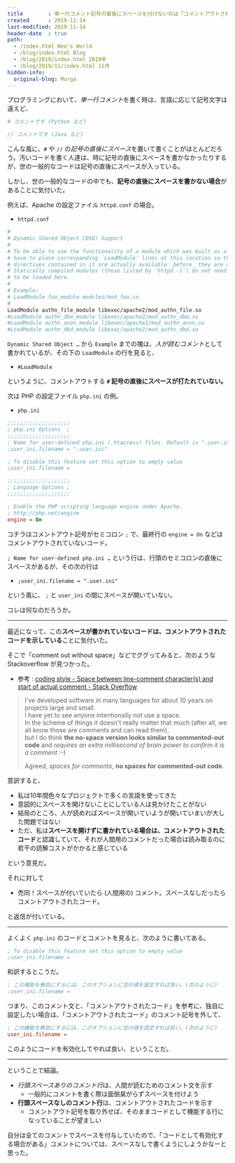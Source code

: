 ```yaml
---
title        : 単一行コメント記号の直後にスペースを付けないのは「コメントアウトされたコード」を示す
created      : 2019-11-14
last-modified: 2019-11-14
header-date  : true
path:
  - /index.html Neo's World
  - /blog/index.html Blog
  - /blog/2019/index.html 2019年
  - /blog/2019/11/index.html 11月
hidden-info:
  original-blog: Murga
---
```


プログラミングにおいて、*単一行コメント*を書く時は、言語に応じて記号文字は違えど、

```python
# コメントです (Python など)
```

```java
// コメントです (Java など)
```

こんな風に、`#` や `//` の*記号の直後にスペース*を置いて書くことがほとんどだろう。汚いコードを書く人達は、時に記号の直後にスペースを書かなかったりするが、世の一般的なコードは記号の直後にスペースが入っている。

しかし、世の一般的なコードの中でも、**記号の直後にスペースを書かない場合**があることに気付いた。

例えば、Apache の設定ファイル `httpd.conf` の場合。

- `httpd.conf`

```bash
#
# Dynamic Shared Object (DSO) Support
#
# To be able to use the functionality of a module which was built as a DSO you
# have to place corresponding `LoadModule' lines at this location so the
# directives contained in it are actually available _before_ they are used.
# Statically compiled modules (those listed by `httpd -l') do not need
# to be loaded here.
#
# Example:
# LoadModule foo_module modules/mod_foo.so
#
LoadModule authn_file_module libexec/apache2/mod_authn_file.so
#LoadModule authn_dbm_module libexec/apache2/mod_authn_dbm.so
#LoadModule authn_anon_module libexec/apache2/mod_authn_anon.so
#LoadModule authn_dbd_module libexec/apache2/mod_authn_dbd.so
```

`Dynamic Shared Object …` から `Example` までの塊は、*人が読むコメント*として書かれているが、その下の `LoadModule` の行を見ると、

- `#LoadModule`

というように、コメントアウトする **`#` 記号の直後にスペースが打たれていない。**

次は PHP の設定ファイル `php.ini` の例。

- `php.ini`

```ini
;;;;;;;;;;;;;;;;;;;;
; php.ini Options  ;
;;;;;;;;;;;;;;;;;;;;
; Name for user-defined php.ini (.htaccess) files. Default is ".user.ini"
;user_ini.filename = ".user.ini"

; To disable this feature set this option to empty value
;user_ini.filename =

;;;;;;;;;;;;;;;;;;;;
; Language Options ;
;;;;;;;;;;;;;;;;;;;;

; Enable the PHP scripting language engine under Apache.
; http://php.net/engine
engine = On
```

コチラはコメントアウト記号がセミコロン `;` で、最終行の `engine = On` などはコメントアウトされていないコード。

`; Name for user-defined php.ini …` という行は、行頭のセミコロンの直後にスペースがあるが、その次の行は

- `;user_ini.filename = ".user.ini"`

という風に、 `;` と `user_ini` の間にスペースが開いていない。

コレは何なのだろうか。

---

最近になって、この**スペースが書かれていないコードは、コメントアウトされたコードを示している**ことに気付いた。

そこで「comment out without space」などでググってみると、次のような Stackoverflow が見つかった。

- 参考 : [coding style - Space between line-comment character(s) and start of actual comment - Stack Overflow](https://stackoverflow.com/questions/1467058/space-between-line-comment-characters-and-start-of-actual-comment/1467106#1467106)

> I've developed software in many languages for about 10 years on projects large and small.  
> I have yet to see anyone intentionally not use a space.  
> In the scheme of things it doesn't really matter that much (after all, we all know those are comments and can read them),  
> but I do think **the no-space version looks similar to commented-out code** and *requires an extra millisecond of brain power to confirm it is a comment* :-)
> 
> Agreed, _spaces for comments_, **no spaces for commented-out code**.

意訳すると、

- 私は10年間色々なプロジェクトで多くの言語を使ってきた
- 意図的にスペースを開けないことにしている人は見かけたことがない
- 結局のところ、人が読めればスペースが開いていようが開いていまいが大した問題ではない
- ただ、私は**スペースを開けずに書かれている場合は、コメントアウトされたコード**と認識していて、それが人間用のコメントだった場合は読み取るのに若干の読解コストがかかると感じている

という意見だ。

それに対して

- 禿同！スペースが付いていたら (人間用の) コメント。スペースなしだったらコメントアウトされたコード。

と返信が付いている。

---

よくよく `php.ini` のコードとコメントを見ると、次のように書いてある。

```ini
; To disable this feature set this option to empty value
;user_ini.filename =
```

和訳するとこうだ。

```ini
; この機能を無効にするには、このオプションに空の値を設定すれば良い。(次のように)
;user_ini.filename =
```

つまり、このコメント文と、「コメントアウトされたコード」を参考に、独自に設定したい場合は、「コメントアウトされたコード」のコメント記号を外して、

```ini
; この機能を無効にするには、このオプションに空の値を設定すれば良い。(次のように)
user_ini.filename =
```

このようにコードを有効化してやれば良い、ということだ。

---

ということで結論。

- *行頭スペースありのコメント行*は、人間が読むためのコメント文を示す
  - 一般的にコメントを書く際は面倒臭がらずスペースを付けよう
- **行頭スペースなしのコメント行**は、コメントアウトされたコードを示す
  - コメントアウト記号を取り外せば、そのままコードとして機能する行になっていることが望ましい

自分は全てのコメントでスペースを付与していたので、「コードとして有効化する場合がある」コメントについては、スペースなしで書くようにしようかなーと思った。
